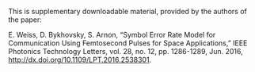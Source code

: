 This is supplementary downloadable material, provided by the authors of the paper:

E. Weiss, D. Bykhovsky, S. Arnon, “Symbol Error Rate Model for Communication Using Femtosecond Pulses for Space Applications,” 
IEEE Photonics Technology Letters, vol. 28, no. 12, pp. 1286-1289, Jun. 2016, http://dx.doi.org/10.1109/LPT.2016.2538301.
